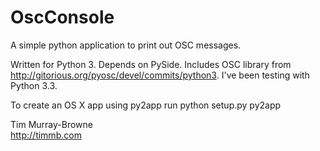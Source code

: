 OscConsole
==========

A simple python application to print out OSC messages.

Written for Python 3. Depends on PySide. Includes OSC library from http://gitorious.org/pyosc/devel/commits/python3. I've been testing with Python 3.3.

To create an OS X app using py2app run python setup.py py2app

Tim Murray-Browne  
http://timmb.com
